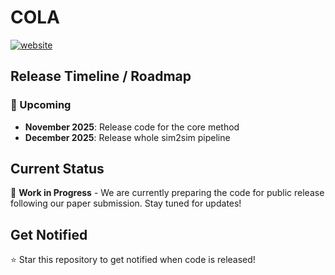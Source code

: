 # COLA

[![website](https://img.shields.io/badge/Project-0065D3?logo=rocket&logoColor=white)](https://COLA.github.io/)

## Release Timeline / Roadmap

### 📅 Upcoming
- **November 2025**: Release code for the core method
- **December 2025**: Release whole sim2sim pipeline

## Current Status
🚧 **Work in Progress** - We are currently preparing the code for public release following our paper submission. Stay tuned for updates!

## Get Notified
⭐ Star this repository to get notified when code is released!
